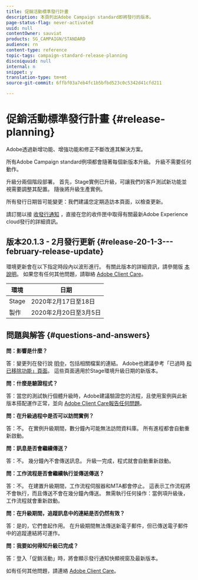 ```yaml
---
title: 促銷活動標準發行計畫
description: 本頁列出Adobe Campaign standard即將發行的版本。
page-status-flag: never-activated
uuid: null
contentOwner: sauviat
products: SG_CAMPAIGN/STANDARD
audience: rn
content-type: reference
topic-tags: campaign-standard-release-planning
discoiquuid: null
internal: n
snippet: y
translation-type: tm+mt
source-git-commit: 6ffbf03a7eb4fc1b5bfbd523c0c5342d41cfd211

---
```



# 促銷活動標準發行計畫 {#release-planning}

Adobe透過新增功能、增強功能和修正不斷改進其解決方案。

所有Adobe Campaign standard例項都會隨著每個新版本升級。 升級不需要任何動作。

升級分兩個階段部署。 首先，Stage實例已升級，可讓我們的客戶測試新功能並視需要調整其配置。 隨後將升級生產實例。

所有發行日期皆可能變更：我們建議您定期造訪本頁面，以檢查更新。

請訂閱以接 [收發行通知](https://www.adobe.com/subscription/priority-product-update.html) ，直接在您的收件匣中取得有關最新Adobe Experience cloud發行的詳細資訊。

## 版本20.1.3 - 2月發行更新 {#release-20-1-3---february-release-update}

環境更新會在以下指定時段內以波形進行。 有關此版本的詳細資訊，請參閱版 [本說明](../../rn/using/release-notes.md)。 如果您有任何其他問題，請聯絡 [Adobe Client Care](https://support.neolane.net/webApp/extranetLogin)。

<table> 
 <thead> 
  <tr> 
   <th> 環境<br /> </th> 
   <th> 日期<br /> </th> 
  </tr> 
 </thead> 
 <tbody> 
  <tr> 
   <td> Stage<br /> </td> 
   <td> 2020年2月17日至18日<br /> </td> 
  </tr> 
  <tr> 
   <td> 製作<br /> </td> 
   <td> 2020年2月20日至3月5日<br /> </td> 
  </tr> 
 </tbody> 
</table>



## 問題與解答 {#questions-and-answers}

**問：影響是什麼？**

答：變更列在發行說 [明中](../../rn/using/release-notes.md)，包括相關檔案的連結。 Adobe也建議參考「已過時 [和已移除功能」頁面](https://helpx.adobe.com/campaign/kb/acs-deprecated-and-removed-features.html)。 這些頁面適用於Stage環境升級日期的新版本。

**問：什麼是驗證程式？**

答：當您的測試執行個體升級時，Adobe建議驗證您的流程，且使用案例與此新版本搭配運作正常，並向 [Adobe Client Care報告任何問題](https://support.neolane.net/webApp/extranetLogin)。

**問：在升級過程中是否可以訪問實例？**

答：不。 在實例升級期間，數分鐘內可能無法訪問資料庫。 所有進程都會自動重新啟動。

**問：訊息是否會繼續傳送？**

答：不。 幾分鐘內不會傳送訊息。 升級一完成，程式就會自動重新啟動。

**問：工作流程是否會繼續執行並傳送傳送？**

答：不。 在建置升級期間，工作流程伺服器和MTA都會停止。 這表示工作流程將不會執行，而且傳送不會在幾分鐘內傳送。 無需執行任何操作：當例項升級後，工作流程就會重新啟動。

**問：在升級期間，追蹤訊息中的連結是否仍然有效？**

答：是的，它們會起作用。 在升級期間無法傳送新電子郵件，但已傳送電子郵件中的追蹤連結將可運作。

**問：我要如何得知升級已完成？**

答：登入「促銷活動」時，將會顯示發行通知快顯視窗及最新版本。

如有任何其他問題，請連絡 [Adobe Client Care](https://support.neolane.net/webApp/extranetLogin)。
